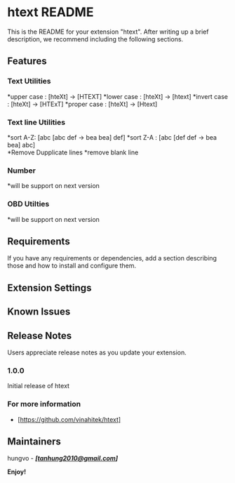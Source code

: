 # htext README

This is the README for your extension "htext". After writing up a brief description, we recommend including the following sections.

## Features
### Text Utilities
*upper case : [hteXt] -> [HTEXT]
*lower case : [hteXt] -> [htext]
*invert case : [hteXt] -> [HTExT]
*proper case :  [hteXt] -> [Htext]
### Text line Utilities
*sort A-Z: 
           [abc         [abc
           def     ->    bea
           bea]          def]
*sort Z-A : 
           [abc         [def
           def     ->    bea
           bea]          abc]  
*Remove Dupplicate lines
*remove blank line
### Number 
*will be support on next version

### OBD Utilties
*will be support on next version

## Requirements

If you have any requirements or dependencies, add a section describing those and how to install and configure them.

## Extension Settings

## Known Issues


## Release Notes

Users appreciate release notes as you update your extension.

### 1.0.0

Initial release of htext


### For more information
* [https://github.com/vinahitek/htext]

## Maintainers ##
 hungvo  - ***[tanhung2010@gmail.com]***

**Enjoy!**